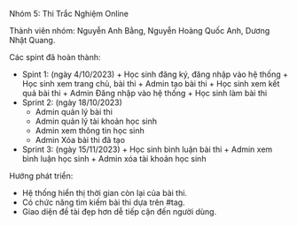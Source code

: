 Nhóm 5: Thi Trắc Nghiệm Online

Thành viên nhóm: Nguyễn Anh Bằng, Nguyễn Hoàng Quốc Anh, Dương Nhật Quang.

Các spint đã hoàn thành:
 - Spint 1: (ngày 4/10/2023)
          + Học sinh đăng ký, đăng nhập vào hệ thống
          + Học sinh xem trang chủ, bài thi
          + Admin tạo bài thi
          + Học sinh xem kết quả bài thi
          + Admin Đăng nhập vào hệ thống
          + Học sinh làm bài thi
 - Sprint 2: (ngày 18/10/2023)
    + Admin quản lý bài thi
    + Admin quản lý tài khoản học sinh
    + Admin xem thông tin học sinh
    + Admin Xóa bài thi đã tạo    
 - Sprint 3: (ngày 15/11/2023)
          + Học sinh bình luận bài thi
          + Admin xem bình luận học sinh
          + Admin xóa tài khoản học sinh

  Hướng phát triển:
   - Hệ thống hiển thị thời gian còn lại của bài thi.
   - Có chức năng tìm kiếm bài thi dựa trên #tag.
   - Giao diện đề tài đẹp hơn dễ tiếp cận đến người dùng.

